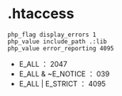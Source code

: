 ﻿# .htaccess

```clike
php_flag display_errors 1
php_value include_path .:lib
php_value error_reporting 4095
```

- E_ALL ： 2047
- E_ALL & ~E_NOTICE ： 039
- E_ALL | E_STRICT ： 4095
